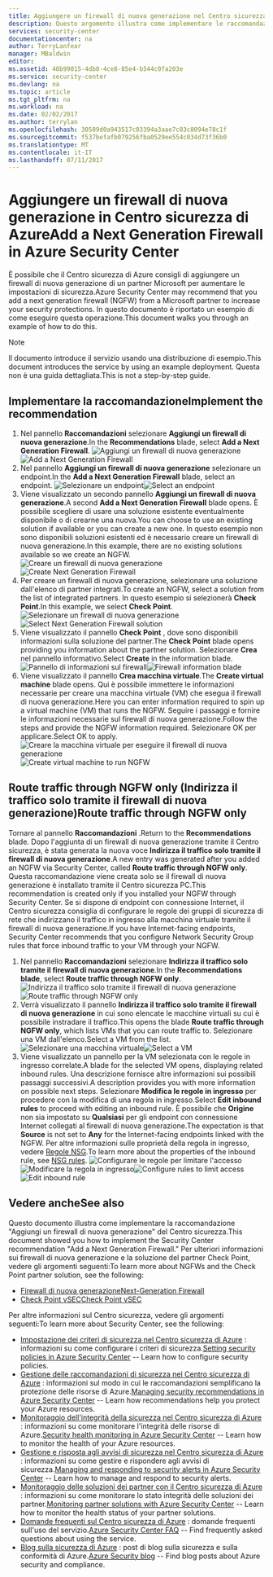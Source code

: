 ```yaml
---
title: Aggiungere un firewall di nuova generazione nel Centro sicurezza di Azure | Microsoft Docs
description: Questo argomento illustra come implementare le raccomandazioni **Aggiungi un firewall di nuova generazione** e **Route traffice through NGFW only** (Indirizza il traffico solo tramite il firewall di nuova generazione) del Centro sicurezza di Azure.
services: security-center
documentationcenter: na
author: TerryLanfear
manager: MBaldwin
editor: 
ms.assetid: 48b99015-4db8-4ce8-85e4-b544c0fa203e
ms.service: security-center
ms.devlang: na
ms.topic: article
ms.tgt_pltfrm: na
ms.workload: na
ms.date: 02/02/2017
ms.author: terrylan
ms.openlocfilehash: 30589d0a943517c03394a3aae7c03c8094e78c1f
ms.sourcegitcommit: f537befafb079256fba0529ee554c034d73f36b0
ms.translationtype: MT
ms.contentlocale: it-IT
ms.lasthandoff: 07/11/2017
---
```

# <a name="add-a-next-generation-firewall-in-azure-security-center"></a><span data-ttu-id="6d6d5-103">Aggiungere un firewall di nuova generazione in Centro sicurezza di Azure</span><span class="sxs-lookup"><span data-stu-id="6d6d5-103">Add a Next Generation Firewall in Azure Security Center</span></span>
<span data-ttu-id="6d6d5-104">È possibile che il Centro sicurezza di Azure consigli di aggiungere un firewall di nuova generazione di un partner Microsoft per aumentare le impostazioni di sicurezza.</span><span class="sxs-lookup"><span data-stu-id="6d6d5-104">Azure Security Center may recommend that you add a next generation firewall (NGFW) from a Microsoft partner to increase your security protections.</span></span> <span data-ttu-id="6d6d5-105">In questo documento è riportato un esempio di come eseguire questa operazione.</span><span class="sxs-lookup"><span data-stu-id="6d6d5-105">This document walks you through an example of how to do this.</span></span>

> [!NOTE]
> <span data-ttu-id="6d6d5-106">Il documento introduce il servizio usando una distribuzione di esempio.</span><span class="sxs-lookup"><span data-stu-id="6d6d5-106">This document introduces the service by using an example deployment.</span></span>  <span data-ttu-id="6d6d5-107">Questa non è una guida dettagliata.</span><span class="sxs-lookup"><span data-stu-id="6d6d5-107">This is not a step-by-step guide.</span></span>
>
>

## <a name="implement-the-recommendation"></a><span data-ttu-id="6d6d5-108">Implementare la raccomandazione</span><span class="sxs-lookup"><span data-stu-id="6d6d5-108">Implement the recommendation</span></span>
1. <span data-ttu-id="6d6d5-109">Nel pannello **Raccomandazioni** selezionare **Aggiungi un firewall di nuova generazione**.</span><span class="sxs-lookup"><span data-stu-id="6d6d5-109">In the **Recommendations** blade, select **Add a Next Generation Firewall**.</span></span>
   <span data-ttu-id="6d6d5-110">![Aggiungi un firewall di nuova generazione][1]</span><span class="sxs-lookup"><span data-stu-id="6d6d5-110">![Add a Next Generation Firewall][1]</span></span>
2. <span data-ttu-id="6d6d5-111">Nel pannello **Aggiungi un firewall di nuova generazione** selezionare un endpoint.</span><span class="sxs-lookup"><span data-stu-id="6d6d5-111">In the **Add a Next Generation Firewall** blade, select an endpoint.</span></span>
   <span data-ttu-id="6d6d5-112">![Selezionare un endpoint][2]</span><span class="sxs-lookup"><span data-stu-id="6d6d5-112">![Select an endpoint][2]</span></span>
3. <span data-ttu-id="6d6d5-113">Viene visualizzato un secondo pannello **Aggiungi un firewall di nuova generazione**.</span><span class="sxs-lookup"><span data-stu-id="6d6d5-113">A second **Add a Next Generation Firewall** blade opens.</span></span> <span data-ttu-id="6d6d5-114">È possibile scegliere di usare una soluzione esistente eventualmente disponibile o di crearne una nuova.</span><span class="sxs-lookup"><span data-stu-id="6d6d5-114">You can choose to use an existing solution if available or you can create a new one.</span></span> <span data-ttu-id="6d6d5-115">In questo esempio non sono disponibili soluzioni esistenti ed è necessario creare un firewall di nuova generazione.</span><span class="sxs-lookup"><span data-stu-id="6d6d5-115">In this example, there are no existing solutions available so we create an NGFW.</span></span>
   <span data-ttu-id="6d6d5-116">![Creare un firewall di nuova generazione][3]</span><span class="sxs-lookup"><span data-stu-id="6d6d5-116">![Create Next Generation Firewall][3]</span></span>
4. <span data-ttu-id="6d6d5-117">Per creare un firewall di nuova generazione, selezionare una soluzione dall'elenco di partner integrati.</span><span class="sxs-lookup"><span data-stu-id="6d6d5-117">To create an NGFW, select a solution from the list of integrated partners.</span></span> <span data-ttu-id="6d6d5-118">In questo esempio si selezionerà **Check Point**.</span><span class="sxs-lookup"><span data-stu-id="6d6d5-118">In this example, we select **Check Point**.</span></span>
   <span data-ttu-id="6d6d5-119">![Selezionare un firewall di nuova generazione][4]</span><span class="sxs-lookup"><span data-stu-id="6d6d5-119">![Select Next Generation Firewall solution][4]</span></span>
5. <span data-ttu-id="6d6d5-120">Viene visualizzato il pannello **Check Point** , dove sono disponibili informazioni sulla soluzione del partner.</span><span class="sxs-lookup"><span data-stu-id="6d6d5-120">The **Check Point** blade opens providing you information about the partner solution.</span></span> <span data-ttu-id="6d6d5-121">Selezionare **Crea** nel pannello informativo.</span><span class="sxs-lookup"><span data-stu-id="6d6d5-121">Select **Create** in the information blade.</span></span>
   <span data-ttu-id="6d6d5-122">![Pannello di informazioni sul firewall][5]</span><span class="sxs-lookup"><span data-stu-id="6d6d5-122">![Firewall information blade][5]</span></span>
6. <span data-ttu-id="6d6d5-123">Viene visualizzato il pannello **Crea macchina virtuale**.</span><span class="sxs-lookup"><span data-stu-id="6d6d5-123">The **Create virtual machine** blade opens.</span></span> <span data-ttu-id="6d6d5-124">Qui è possibile immettere le informazioni necessarie per creare una macchina virtuale (VM) che esegua il firewall di nuova generazione.</span><span class="sxs-lookup"><span data-stu-id="6d6d5-124">Here you can enter information required to spin up a virtual machine (VM) that runs the NGFW.</span></span> <span data-ttu-id="6d6d5-125">Seguire i passaggi e fornire le informazioni necessarie sul firewall di nuova generazione.</span><span class="sxs-lookup"><span data-stu-id="6d6d5-125">Follow the steps and provide the NGFW information required.</span></span> <span data-ttu-id="6d6d5-126">Selezionare OK per applicare.</span><span class="sxs-lookup"><span data-stu-id="6d6d5-126">Select OK to apply.</span></span>
   <span data-ttu-id="6d6d5-127">![Creare la macchina virtuale per eseguire il firewall di nuova generazione][6]</span><span class="sxs-lookup"><span data-stu-id="6d6d5-127">![Create virtual machine to run NGFW][6]</span></span>

## <a name="route-traffic-through-ngfw-only"></a><span data-ttu-id="6d6d5-128">Route traffic through NGFW only (Indirizza il traffico solo tramite il firewall di nuova generazione)</span><span class="sxs-lookup"><span data-stu-id="6d6d5-128">Route traffic through NGFW only</span></span>
<span data-ttu-id="6d6d5-129">Tornare al pannello **Raccomandazioni** .</span><span class="sxs-lookup"><span data-stu-id="6d6d5-129">Return to the **Recommendations** blade.</span></span> <span data-ttu-id="6d6d5-130">Dopo l'aggiunta di un firewall di nuova generazione tramite il Centro sicurezza, è stata generata la nuova voce **Indirizza il traffico solo tramite il firewall di nuova generazione**.</span><span class="sxs-lookup"><span data-stu-id="6d6d5-130">A new entry was generated after you added an NGFW via Security Center, called **Route traffic through NGFW only**.</span></span> <span data-ttu-id="6d6d5-131">Questa raccomandazione viene creata solo se il firewall di nuova generazione è installato tramite il Centro sicurezza PC.</span><span class="sxs-lookup"><span data-stu-id="6d6d5-131">This recommendation is created only if you installed your NGFW through Security Center.</span></span> <span data-ttu-id="6d6d5-132">Se si dispone di endpoint con connessione Internet, il Centro sicurezza consiglia di configurare le regole dei gruppi di sicurezza di rete che indirizzano il traffico in ingresso alla macchina virtuale tramite il firewall di nuova generazione.</span><span class="sxs-lookup"><span data-stu-id="6d6d5-132">If you have Internet-facing endpoints, Security Center recommends that you configure Network Security Group rules that force inbound traffic to your VM through your NGFW.</span></span>

1. <span data-ttu-id="6d6d5-133">Nel pannello **Raccomandazioni** selezionare **Indirizza il traffico solo tramite il firewall di nuova generazione**.</span><span class="sxs-lookup"><span data-stu-id="6d6d5-133">In the **Recommendations blade**, select **Route traffic through NGFW only**.</span></span>
   <span data-ttu-id="6d6d5-134">![Indirizza il traffico solo tramite il firewall di nuova generazione][7]</span><span class="sxs-lookup"><span data-stu-id="6d6d5-134">![Route traffic through NGFW only][7]</span></span>
2. <span data-ttu-id="6d6d5-135">Verrà visualizzato il pannello **Indirizza il traffico solo tramite il firewall di nuova generazione** in cui sono elencate le macchine virtuali su cui è possibile instradare il traffico.</span><span class="sxs-lookup"><span data-stu-id="6d6d5-135">This opens the blade **Route traffic through NGFW only**, which lists VMs that you can route traffic to.</span></span> <span data-ttu-id="6d6d5-136">Selezionare una VM dall'elenco.</span><span class="sxs-lookup"><span data-stu-id="6d6d5-136">Select a VM from the list.</span></span>
   <span data-ttu-id="6d6d5-137">![Selezionare una macchina virtuale][8]</span><span class="sxs-lookup"><span data-stu-id="6d6d5-137">![Select a VM][8]</span></span>
3. <span data-ttu-id="6d6d5-138">Viene visualizzato un pannello per la VM selezionata con le regole in ingresso correlate.</span><span class="sxs-lookup"><span data-stu-id="6d6d5-138">A blade for the selected VM opens, displaying related inbound rules.</span></span> <span data-ttu-id="6d6d5-139">Una descrizione fornisce altre informazioni sui possibili passaggi successivi.</span><span class="sxs-lookup"><span data-stu-id="6d6d5-139">A description provides you with more information on possible next steps.</span></span> <span data-ttu-id="6d6d5-140">Selezionare **Modifica le regole in ingresso** per procedere con la modifica di una regola in ingresso.</span><span class="sxs-lookup"><span data-stu-id="6d6d5-140">Select **Edit inbound rules** to proceed with editing an inbound rule.</span></span> <span data-ttu-id="6d6d5-141">È possibile che **Origine** non sia impostato su **Qualsiasi** per gli endpoint con connessione Internet collegati al firewall di nuova generazione.</span><span class="sxs-lookup"><span data-stu-id="6d6d5-141">The expectation is that **Source** is not set to **Any** for the Internet-facing endpoints linked with the NGFW.</span></span> <span data-ttu-id="6d6d5-142">Per altre informazioni sulle proprietà della regola in ingresso, vedere [Regole NSG](../virtual-network/virtual-networks-nsg.md#nsg-rules).</span><span class="sxs-lookup"><span data-stu-id="6d6d5-142">To learn more about the properties of the inbound rule, see [NSG rules](../virtual-network/virtual-networks-nsg.md#nsg-rules).</span></span>
   <span data-ttu-id="6d6d5-143">![Configurare le regole per limitare l'accesso][9]
    ![Modificare la regola in ingresso][10]</span><span class="sxs-lookup"><span data-stu-id="6d6d5-143">![Configure rules to limit access][9]
![Edit inbound rule][10]</span></span>

## <a name="see-also"></a><span data-ttu-id="6d6d5-144">Vedere anche</span><span class="sxs-lookup"><span data-stu-id="6d6d5-144">See also</span></span>
<span data-ttu-id="6d6d5-145">Questo documento illustra come implementare la raccomandazione "Aggiungi un firewall di nuova generazione" del Centro sicurezza.</span><span class="sxs-lookup"><span data-stu-id="6d6d5-145">This document showed you how to implement the Security Center recommendation "Add a Next Generation Firewall."</span></span> <span data-ttu-id="6d6d5-146">Per ulteriori informazioni sui firewall di nuova generazione e la soluzione del partner Check Point, vedere gli argomenti seguenti:</span><span class="sxs-lookup"><span data-stu-id="6d6d5-146">To learn more about NGFWs and the Check Point partner solution, see the following:</span></span>

* [<span data-ttu-id="6d6d5-147">Firewall di nuova generazione</span><span class="sxs-lookup"><span data-stu-id="6d6d5-147">Next-Generation Firewall</span></span>](https://en.wikipedia.org/wiki/Next-Generation_Firewall)
* [<span data-ttu-id="6d6d5-148">Check Point vSEC</span><span class="sxs-lookup"><span data-stu-id="6d6d5-148">Check Point vSEC</span></span>](https://azure.microsoft.com/marketplace/partners/checkpoint/check-point-r77-10/)

<span data-ttu-id="6d6d5-149">Per altre informazioni sul Centro sicurezza, vedere gli argomenti seguenti:</span><span class="sxs-lookup"><span data-stu-id="6d6d5-149">To learn more about Security Center, see the following:</span></span>

* <span data-ttu-id="6d6d5-150">[Impostazione dei criteri di sicurezza nel Centro sicurezza di Azure](security-center-policies.md) : informazioni su come configurare i criteri di sicurezza.</span><span class="sxs-lookup"><span data-stu-id="6d6d5-150">[Setting security policies in Azure Security Center](security-center-policies.md) -- Learn how to configure security policies.</span></span>
* <span data-ttu-id="6d6d5-151">[Gestione delle raccomandazioni di sicurezza nel Centro sicurezza di Azure](security-center-recommendations.md) : informazioni sul modo in cui le raccomandazioni semplificano la protezione delle risorse di Azure.</span><span class="sxs-lookup"><span data-stu-id="6d6d5-151">[Managing security recommendations in Azure Security Center](security-center-recommendations.md) -- Learn how recommendations help you protect your Azure resources.</span></span>
* <span data-ttu-id="6d6d5-152">[Monitoraggio dell'integrità della sicurezza nel Centro sicurezza di Azure](security-center-monitoring.md) : informazioni su come monitorare l'integrità delle risorse di Azure.</span><span class="sxs-lookup"><span data-stu-id="6d6d5-152">[Security health monitoring in Azure Security Center](security-center-monitoring.md) -- Learn how to monitor the health of your Azure resources.</span></span>
* <span data-ttu-id="6d6d5-153">[Gestione e risposta agli avvisi di sicurezza nel Centro sicurezza di Azure](security-center-managing-and-responding-alerts.md) : informazioni su come gestire e rispondere agli avvisi di sicurezza.</span><span class="sxs-lookup"><span data-stu-id="6d6d5-153">[Managing and responding to security alerts in Azure Security Center](security-center-managing-and-responding-alerts.md) -- Learn how to manage and respond to security alerts.</span></span>
* <span data-ttu-id="6d6d5-154">[Monitoraggio delle soluzioni dei partner con il Centro sicurezza di Azure](security-center-partner-solutions.md) : informazioni su come monitorare lo stato integrità delle soluzioni dei partner.</span><span class="sxs-lookup"><span data-stu-id="6d6d5-154">[Monitoring partner solutions with Azure Security Center](security-center-partner-solutions.md) -- Learn how to monitor the health status of your partner solutions.</span></span>
* <span data-ttu-id="6d6d5-155">[Domande frequenti sul Centro sicurezza di Azure](security-center-faq.md) : domande frequenti sull'uso del servizio.</span><span class="sxs-lookup"><span data-stu-id="6d6d5-155">[Azure Security Center FAQ](security-center-faq.md) -- Find frequently asked questions about using the service.</span></span>
* <span data-ttu-id="6d6d5-156">[Blog sulla sicurezza di Azure](http://blogs.msdn.com/b/azuresecurity/) : post di blog sulla sicurezza e sulla conformità di Azure.</span><span class="sxs-lookup"><span data-stu-id="6d6d5-156">[Azure Security blog](http://blogs.msdn.com/b/azuresecurity/) -- Find blog posts about Azure security and compliance.</span></span>

<!--Image references-->
[1]: ./media/security-center-add-next-gen-firewall/add-next-gen-firewall.png
[2]: ./media/security-center-add-next-gen-firewall/select-an-endpoint.png
[3]: ./media/security-center-add-next-gen-firewall/create-new-next-gen-firewall.png
[4]: ./media/security-center-add-next-gen-firewall/select-next-gen-firewall.png
[5]: ./media/security-center-add-next-gen-firewall/firewall-solution-info-blade.png
[6]: ./media/security-center-add-next-gen-firewall/create-virtual-machine.png
[7]: ./media/security-center-add-next-gen-firewall/route-traffic-through-ngfw.png
[8]: ./media/security-center-add-next-gen-firewall/select-vm.png
[9]: ./media/security-center-add-next-gen-firewall/configure-rules-to-limit-access.png
[10]: ./media/security-center-add-next-gen-firewall/edit-inbound-rule.png
